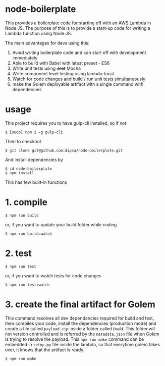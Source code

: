 # node-boilerplate

This provides a boilerplate code for starting off with an AWS Lambda in Node JS. The purpose of this is to provide a start-up code for writing a Lambda function using Node JS.

The main advantages for devs using this:
1. Avoid writing boilerplate code and can start off with development immediately
2. Able to build with Babel with latest preset - ES6
3. Write unit tests using ~~Jest~~ Mocha
4. Write component level testing using lambda-local
5. Watch for code changes and build / run unit tests simultaneously
6. make the Golem deployable artifact with a single command with dependencies

# usage

This project requires you to have gulp-cli installed, so if not

```shell
$ [sudo] npm i -g gulp-cli
```

Then to checkout

```shell
$ git clone git@github.com:dipsa/node-boilerplate.git
```
And install dependencies by

```shell
$ cd node-boilerplate
$ npm install
```

This has few built-in functions

# 1. compile

```shell
$ npm run build
```

or, if you want to update your build folder while coding

```shell
$ npm run build:watch
```

# 2. test

```shell
$ npm run test
```

or, if you want to watch tests for code changes

```shell
$ npm run test:watch
```

# 3. create the final artifact for Golem

This command resolves all dev dependancies required for build and test, then compiles your code, install the dependencies (production mode) and create a file called `payload.zip` inside a folder called *build*. This folder will not version controlled and is referred by the `metadata.json` file when Golem is trying to resolve the payload.
This `npm run make` command can be embedded in `setup.py` file inside the lambda, so that everytime golem takes over, it knows that the artifact is ready.

```shell
$ npm run make
```
